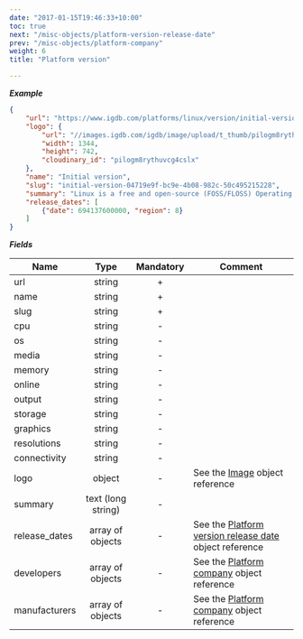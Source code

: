 ```yaml
---
date: "2017-01-15T19:46:33+10:00"
toc: true
next: "/misc-objects/platform-version-release-date"
prev: "/misc-objects/platform-company"
weight: 6
title: "Platform version"

---
```


***Example***

```json
{
    "url": "https://www.igdb.com/platforms/linux/version/initial-version-04719e9f-bc9e-4b08-982c-50c495215228",
    "logo": {
        "url": "//images.igdb.com/igdb/image/upload/t_thumb/pilogm8rythuvcg4cslx.png",
        "width": 1344,
        "height": 742,
        "cloudinary_id": "pilogm8rythuvcg4cslx"
    },
    "name": "Initial version",
    "slug": "initial-version-04719e9f-bc9e-4b08-982c-50c495215228",
    "summary": "Linux is a free and open-source (FOSS/FLOSS) Operating System. ...",
    "release_dates": [
        {"date": 694137600000, "region": 8}
    ]
}
```

***Fields***

| Name          | Type               | Mandatory | Comment |
| ------------- |:------------------:|:---------:| ------- |
| url           | string             |     +     ||
| name          | string             |     +     ||
| slug          | string             |     +     ||
| cpu           | string             |     -     ||
| os           | string             |     -     ||
| media         | string             |     -     ||
| memory        | string             |     -     ||
| online        | string             |     -     ||
| output        | string             |     -     ||
| storage       | string             |     -     ||
| graphics      | string             |     -     ||
| resolutions   | string             |     -     ||
| connectivity   | string             |     -     ||
| logo          | object             |     -     | See the [Image](../../misc-objects/image) object reference |
| summary       | text (long string) |     -     ||
| release_dates | array of objects   |     -     | See the [Platform version release date](../../misc-objects/platform-version-release-date) object reference |
| developers | array of objects   |     -     | See the [Platform company](../../misc-objects/platform-company) object reference |
| manufacturers | array of objects   |     -     | See the [Platform company](../../misc-objects/platform-company) object reference |
